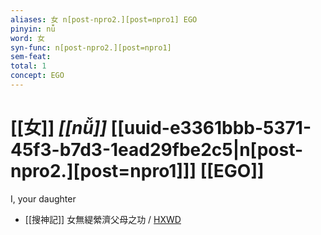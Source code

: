 ```yaml
---
aliases: 女 n[post-npro2.][post=npro1] EGO
pinyin: nǚ
word: 女
syn-func: n[post-npro2.][post=npro1]
sem-feat: 
total: 1
concept: EGO 
---
```

# [[女]] *[[nǚ]]*  [[uuid-e3361bbb-5371-45f3-b7d3-1ead29fbe2c5|n[post-npro2.][post=npro1]]] [[EGO]]
I, your daughter
 - [[搜神記]] 女無緹縈濟父母之功 / [HXWD](https://hxwd.org/textview.html?location=KR3l0099_tls_019-1a.36)